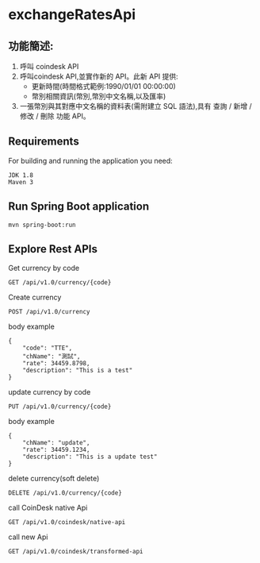 # exchangeRatesApi

## 功能簡述:
1. 呼叫 coindesk API
2. 呼叫coindesk API,並實作新的 API。此新 API 提供:
   - 更新時間(時間格式範例:1990/01/01 00:00:00)
   - 幣別相關資訊(幣別,幣別中文名稱,以及匯率)
3. 一張幣別與其對應中文名稱的資料表(需附建立 SQL 語法),具有 查詢 / 新增 / 修改 / 刪除 功能 API。

## Requirements

For building and running the application you need:

    JDK 1.8
    Maven 3

## Run Spring Boot application

```mvn spring-boot:run```

## Explore Rest APIs

Get currency by code
```
GET /api/v1.0/currency/{code}
```

Create currency
```
POST /api/v1.0/currency
```
body example
```
{
    "code": "TTE",
    "chName": "測試",
    "rate": 34459.8798,
    "description": "This is a test"
}
```
update currency by code

```
PUT /api/v1.0/currency/{code}
```

body example
```
{
    "chName": "update",
    "rate": 34459.1234,
    "description": "This is a update test"
}
```

delete currency(soft delete)
```
DELETE /api/v1.0/currency/{code}
```

call CoinDesk native Api

```
GET /api/v1.0/coindesk/native-api
```

call new Api

```
GET /api/v1.0/coindesk/transformed-api
```